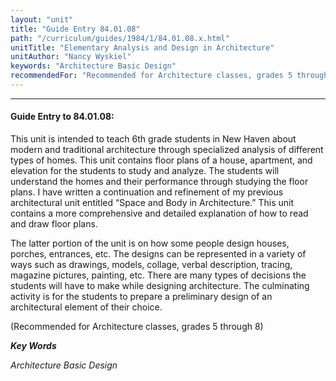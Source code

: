 ```yaml
---
layout: "unit"
title: "Guide Entry 84.01.08"
path: "/curriculum/guides/1984/1/84.01.08.x.html"
unitTitle: "Elementary Analysis and Design in Architecture"
unitAuthor: "Nancy Wyskiel"
keywords: "Architecture Basic Design"
recommendedFor: "Recommended for Architecture classes, grades 5 through 8"
---
```

<body>
<hr/>
<h4>
Guide Entry to 84.01.08:
</h4>
This unit is intended to teach 6th grade students in New Haven about modern and traditional architecture through specialized analysis of different types of homes.  This unit contains floor plans of a house, apartment, and elevation for the students to study and analyze.  The students will understand the homes and their performance through studying the floor plans.  I have written a continuation and refinement of my previous architectural unit entitled “Space and Body in Architecture.”  This unit contains a more comprehensive and detailed explanation of how to read and draw floor plans.
<p>
The latter portion of the unit is on how some people design houses, porches, entrances, etc.  The designs can be represented in a variety of ways such as drawings, models, collage, verbal description, tracing, magazine pictures, painting, etc.  There are many types of decisions the students will have to make while designing architecture.  The culminating activity is for the students to prepare a preliminary design of an architectural element of their choice.
</p>
<p>
(Recommended for Architecture classes, grades 5 through 8)
</p>
<p>
<b>
<i>
Key Words
</i>
</b>
<br/>
</p>
<p>
<i>
Architecture Basic Design
</i>
</p>
</body>